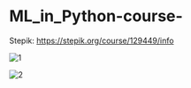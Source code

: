 # ML_in_Python-course-
Stepik: https://stepik.org/course/129449/info

![1](https://sun9-31.userapi.com/impg/8VMNe4ODlp156CN3VWl-YVX3PXQmGRBWENgviQ/1cNGtASAkkw.jpg?size=1893x975&quality=95&sign=379d5fe7362e14367c9ed4bee4f88eae&type=album)

![2](https://sun9-55.userapi.com/impg/OAstuhS4SnpYeir4YqLIdQb9PODI83Mpzdtq2g/9uP1TN-PTsQ.jpg?size=1871x982&quality=95&sign=40be3d53ff630d33603c7e42c9a387ea&type=album)
